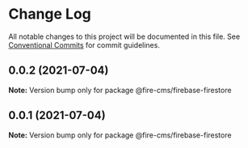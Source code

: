 # Change Log

All notable changes to this project will be documented in this file.
See [Conventional Commits](https://conventionalcommits.org) for commit guidelines.

## 0.0.2 (2021-07-04)

**Note:** Version bump only for package @fire-cms/firebase-firestore





## 0.0.1 (2021-07-04)

**Note:** Version bump only for package @fire-cms/firebase-firestore
